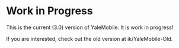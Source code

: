 Work in Progress
==========

This is the current (3.0) version of YaleMobile. It is work in progress!

If you are interested, check out the old version at ik/YaleMobile-Old.
